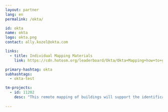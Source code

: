 ```yaml
---
layout: partner
lang: en
permalink: /okta/

id: okta
name: okta
logo: okta.png
contact: ally.kozel@okta.com

links:
  - title: Individual Mapping Materials
    link: https://cdn.hotosm.org/leaderboard/Okta/Okta+Mapping+how+to+guide.pdf

primary-hashtag: okta
subhashtags:
  - okta-test

tm-projects:
  - id: 11202
    desc: "This remote mapping of buildings will support the identification and characterization of settlements, as well as the implementation of planned activities and largely the generation of data for humanitarian activities"
    
---
```

